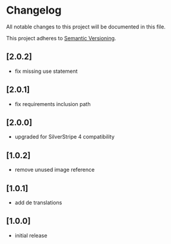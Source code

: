# Changelog

All notable changes to this project will be documented in this file.

This project adheres to [Semantic Versioning](http://semver.org/).

## [2.0.2]

* fix missing use statement

## [2.0.1]

* fix requirements inclusion path

## [2.0.0]

* upgraded for SilverStripe 4 compatibility

## [1.0.2]

* remove unused image reference

## [1.0.1]

* add de translations

## [1.0.0]

* initial release
